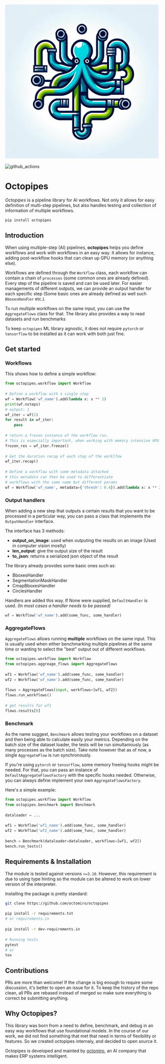 <img src="octopipes-logo.png" width="500"/>


![github_actions](https://github.com/octomiro/octopipes/actions/workflows/tox.yml/badge.svg)



# Octopipes
*Octopipes* is a pipeline library for AI workflows. Not only it allows
for easy definition of multi-step pipelines, but also handles testing
and collection of information of multiple workflows.

```bash
pip install octopipes
```

## Introduction
When using multiple-step (AI) pipelines, **octopipes** helps you define
workflows and work with workflows in an easy way. It allows for instance, adding post-workflow
hooks that can clean up GPU memory (or anything else).

Workflows are defined through the `Workflow` class, each worklfow can contain a chain of `processes` (some common ones are already defined).
Every step of the pipeline is saved and can be used later. For easier managements of different outputs, we can provide an output handler for each 
specific step (Some basic ones are already defined as well such `BboxesHandler` etc.).

To run multiple worklfows on the same input, you can use the `AggregateFlows` class for that. The library also provides a way to read datasets
and run benchmarks 

To keep `octopipes` ML library agnostic, it does not require `pytorch` or `tensorflow` to be installed
as it can work with both just fine.

## Get started
### Workflows
This shows how to define a simple workflow:
```python
from octopipes.workflow import Workflow

# Define a workflow with a single step
wf = Workflow('wf_name').add(lambda x: x ** 2)
print(wf.nsteps)
# output: 1
wf_iter = wf(1)
for result in wf_iter:
    pass

# return a frozen instance of the workflow run.
# This is especially important, when working with memory intensive GPU workflows
frozen_res = wf_iter.freeze()

# Get the duration recap of each step of the worklfow
wf_iter.recap()

# Define a workflow with some metadata attached
# this metadata can then be used to differentiate
# workflows with the same name but different params
wf = Workflow('wf_name', metadata={'thresh': 0.4}).add(lambda x: x ** 2)
```

### Output handlers
When adding a new step that outputs a certain results that you want to be processed in a perticular way, you can pass a class that
implements the `OutputHandler` interface.

The interface has 3 methods:
* **output_on_image**: used when outputing the results on an image (Used in computer vision mostly)
* **len_output**: give the output size of the result
* **to_json**: returns a serialized json object of the result

The library already provides some basic ones such as:
* BboxesHandler
* SegmentationMaskHandler
* CmapBboxesHandler
* CirclesHandler

Handlers are added this way. If None were supplied, `DefaultHandler` is used. *(In most cases a handler needs to be passed)*
```python
wf = Workflow('wf_name').add(some_func, some_handler)
```

### AggregateFlows
`AggregateFlows` allows running **multiple** workflows on the same input. This is usually used when either benchmarking multiple
pipelines at the same time or wanting to select the "best" output out of different workflows.

```python
from octopipes.workflow import Workflow
from octopipes.aggreage_flows import AggregateFlows

wf1 = Workflow('wf_name').add(some_func, some_handler)
wf2 = Workflow('wf_name').add(some_func, some_handler)

flows = AggregateFlows(input, workflows=[wf1, wf2])
flows.run_workflows()

# get results for wf1
flows.results[0]
```

### Benchmark
As the name suggest, `Benchmark` allows testing your workflows on a dataset and then being able to calculate easily your metrics.
Depending on the batch size of the dataset loader, the tests will be run simultaniously (as many processes as the batch size). Take note
however that as of now, a single `AggregateFlow` is run synchronously.

If you're using `pytorch` or `tensorflow`, some memory freeing hooks might be needed. For that, you can pass an instance of
`DefaultAggregateFlowsFactory` with the specific hooks needed. Otherwise, you can always define implement your own `AggregateFlowsFactory`.

Here's a simple example:
```python
from octopipes.workflow import Workflow
from octopipes.benchmark import Benchmark

dataloader = ...

wf1 = Workflow('wf1_name').add(some_func, some_handler)
wf2 = Workflow('wf2_name').add(some_func, some_handler)

bench = Benchmark(dataloader=dataloader, workflows=[wf1, wf2])
bench.run_tests()
```

## Requirements & Installation
The module is tested against versions `>=3.10`. However, this requirement is due to using type hinting so the module can be
altered to work on lower version of the interpreter.

Installing the package is pretty standard:
```sh
git clone https://github.com/octomiro/octopipes

pip install -r requirements.txt
# or requirements.in

pip install -r dev-requirements.in

# Running tests
pytest
# or
tox
```
## Contributions 
PRs are more than welcome! If the change is big enough to require some discussion, it's better to open an issue for it.
To keep the history of the repo clean, all PRs are rebased instead of merged so make sure everything is correct be submitting anything.

## Why Octopipes?
This library was born from a need to define, benchmark, and debug in an easy way workflows that use foundational models. In the course of
our work, we did not find something that met that need in terms of flexibility or features. So we created octopipes internaly, and decided
to open source it.

Octopipes is developed and mainted by [octomiro](https://octomiro.ai), an AI company that makes ERP systems intelligent.


